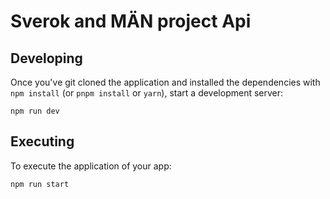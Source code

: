 # Sverok and MÄN project Api

## Developing

Once you've git cloned the application and installed the dependencies with `npm install` (or `pnpm install` or `yarn`), start a development server:

```
npm run dev
```

## Executing

To execute the application of your app:

```
npm run start
```
